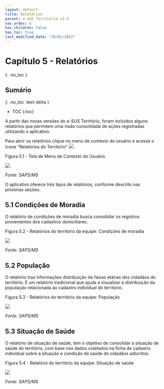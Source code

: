 ```yaml
---
layout: default
title: Relatórios
parent: e-SUS Território v3.4
nav_order: 6
has_children: false
has_toc: true
last_modified_date: "20/01/2022"
---
```



# Capítulo 5 - Relatórios
{: .no_toc }

## Sumário
{: .no_toc .text-delta }

- TOC
{:toc}

A partir das novas versões do e-SUS Território, foram incluídos alguns relatórios que permitem uma visão consolidada de ações registradas utilizando o aplicativo.

Para abrir os relatórios clique no menu de contexto do usuário e acesse o ícone "Relatórios do Território" ![](media/image113.png).

Figura 5.1 - Tela de Menu de Contexto do Usuário.

![](media/image114.png)

*Fonte: SAPS/MS*

O aplicativo oferece três tipos de relatórios, conforme descrito nas próximas seções.

## 5.1 Condições de Moradia

O relatório de condições de moradia busca consolidar os registros provenientes dos cadastros domiciliares.

Figura 5.2 - Relatórios do território da equipe: Condições de moradia

![](media/image115.png)

*Fonte: SAPS/MS*

## 5.2 População

O relatório traz informações distribuição de faixas etárias dos cidadãos do território. É um relatório tradicional que ajuda a visualizar a distribuição da população relacionada ao cadastro individual do território.

Figura 5.3 - Relatórios do território da equipe: População

![](media/image116.png)

*Fonte: SAPS/MS*

## 5.3 Situação de Saúde

O relatório de situação de saúde, tem o objetivo de consolidar a situação de saúde do território, com base nos dados coletados na ficha de cadastro individual sobre a situação e condição de saúde do cidadãos adscritos.

Figura 5.4 - Relatório do território da equipe: Situação de saúde

![](media/image117.png)

*Fonte: SAPS/MS*
